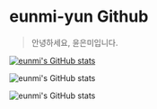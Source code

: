 # eunmi-yun Github
> 안녕하세요, 윤은미입니다.

[![eunmi's GitHub stats](https://github-readme-stats.vercel.app/api?username=eunmi-yun)](https://github.com/anuraghazra/github-readme-stats)

![eunmi's GitHub stats](https://github-readme-stats.vercel.app/api?username=eunmi_yun&show_icons=true)

![eunmi's GitHub stats](https://github-readme-stats.vercel.app/api?username=eunmi_yun&show_icons=true&theme=cobalt)